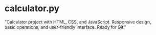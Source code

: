 # calculator.py
 "Calculator project with HTML, CSS, and JavaScript. Responsive design, basic operations, and user-friendly interface. Ready for Git."
